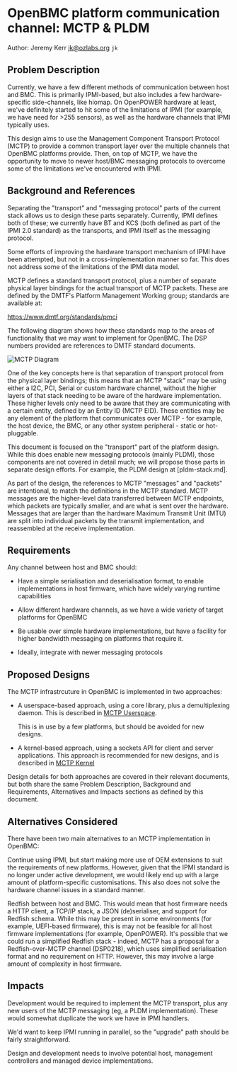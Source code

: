 # OpenBMC platform communication channel: MCTP & PLDM

Author: Jeremy Kerr <jk@ozlabs.org> `jk`

## Problem Description

Currently, we have a few different methods of communication between host and
BMC. This is primarily IPMI-based, but also includes a few hardware-specific
side-channels, like hiomap. On OpenPOWER hardware at least, we've definitely
started to hit some of the limitations of IPMI (for example, we have need
for >255 sensors), as well as the hardware channels that IPMI typically uses.

This design aims to use the Management Component Transport Protocol (MCTP) to
provide a common transport layer over the multiple channels that OpenBMC
platforms provide. Then, on top of MCTP, we have the opportunity to move to
newer host/BMC messaging protocols to overcome some of the limitations we've
encountered with IPMI.

## Background and References

Separating the "transport" and "messaging protocol" parts of the current stack
allows us to design these parts separately. Currently, IPMI defines both of
these; we currently have BT and KCS (both defined as part of the IPMI 2.0
standard) as the transports, and IPMI itself as the messaging protocol.

Some efforts of improving the hardware transport mechanism of IPMI have been
attempted, but not in a cross-implementation manner so far. This does not
address some of the limitations of the IPMI data model.

MCTP defines a standard transport protocol, plus a number of separate physical
layer bindings for the actual transport of MCTP packets. These are defined by
the DMTF's Platform Management Working group; standards are available at:

<https://www.dmtf.org/standards/pmci>

The following diagram shows how these standards map to the areas of
functionality that we may want to implement for OpenBMC. The DSP numbers
provided are references to DMTF standard documents.

![MCTP Diagram](mctp-standards.svg)

One of the key concepts here is that separation of transport protocol from the
physical layer bindings; this means that an MCTP "stack" may be using either a
I2C, PCI, Serial or custom hardware channel, without the higher layers of that
stack needing to be aware of the hardware implementation. These higher levels
only need to be aware that they are communicating with a certain entity, defined
by an Entity ID (MCTP EID). These entities may be any element of the platform
that communicates over MCTP - for example, the host device, the BMC, or any
other system peripheral - static or hot-pluggable.

This document is focused on the "transport" part of the platform design. While
this does enable new messaging protocols (mainly PLDM), those components are not
covered in detail much; we will propose those parts in separate design efforts.
For example, the PLDM design at [pldm-stack.md].

As part of the design, the references to MCTP "messages" and "packets" are
intentional, to match the definitions in the MCTP standard. MCTP messages are
the higher-level data transferred between MCTP endpoints, which packets are
typically smaller, and are what is sent over the hardware. Messages that are
larger than the hardware Maximum Transmit Unit (MTU) are split into individual
packets by the transmit implementation, and reassembled at the receive
implementation.

## Requirements

Any channel between host and BMC should:

- Have a simple serialisation and deserialisation format, to enable
  implementations in host firmware, which have widely varying runtime
  capabilities

- Allow different hardware channels, as we have a wide variety of target
  platforms for OpenBMC

- Be usable over simple hardware implementations, but have a facility for higher
  bandwidth messaging on platforms that require it.

- Ideally, integrate with newer messaging protocols

## Proposed Designs

The MCTP infrastrcuture in OpenBMC is implemented in two approaches:

- A userspace-based approach, using a core library, plus a demultiplexing
  daemon. This is described in [MCTP Userspace](mctp-userspace.md).

  This is in use by a few platforms, but should be avoided for new designs.

- A kernel-based approach, using a sockets API for client and server
  applications. This approach is recommended for new designs, and is described
  in [MCTP Kernel](mctp-kernel.md)

Design details for both approaches are covered in their relevant documents, but
both share the same Problem Description, Background and Requirements,
Alternatives and Impacts sections as defined by this document.

## Alternatives Considered

There have been two main alternatives to an MCTP implementation in OpenBMC:

Continue using IPMI, but start making more use of OEM extensions to suit the
requirements of new platforms. However, given that the IPMI standard is no
longer under active development, we would likely end up with a large amount of
platform-specific customisations. This also does not solve the hardware channel
issues in a standard manner.

Redfish between host and BMC. This would mean that host firmware needs a HTTP
client, a TCP/IP stack, a JSON (de)serialiser, and support for Redfish schema.
While this may be present in some environments (for example, UEFI-based
firmware), this is may not be feasible for all host firmware implementations
(for example, OpenPOWER). It's possible that we could run a simplified Redfish
stack - indeed, MCTP has a proposal for a Redfish-over-MCTP channel (DSP0218),
which uses simplified serialisation format and no requirement on HTTP. However,
this may involve a large amount of complexity in host firmware.

## Impacts

Development would be required to implement the MCTP transport, plus any new
users of the MCTP messaging (eg, a PLDM implementation). These would somewhat
duplicate the work we have in IPMI handlers.

We'd want to keep IPMI running in parallel, so the "upgrade" path should be
fairly straightforward.

Design and development needs to involve potential host, management controllers
and managed device implementations.
